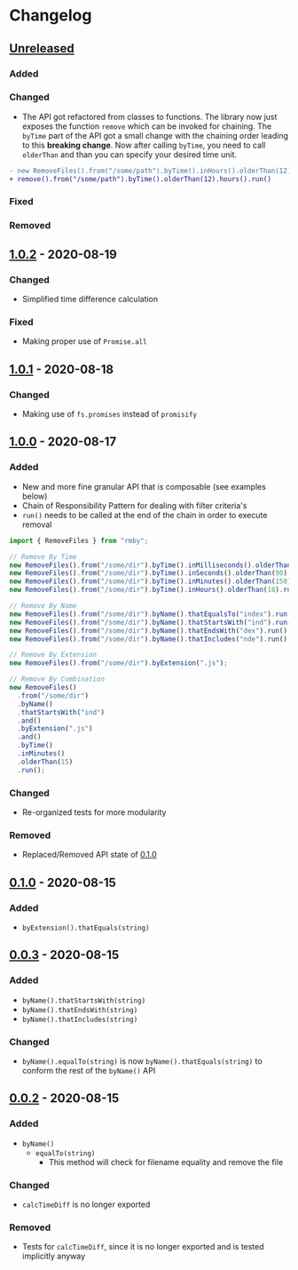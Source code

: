 # Changelog

## [Unreleased]

### Added

### Changed

- The API got refactored from classes to functions. The library now just exposes the function `remove` which can be invoked for chaining.
The `byTime` part of the API got a small change with the chaining order leading to this **breaking change**. Now after calling `byTime`, you need to call `olderThan` and than you can specify your desired time unit.

```diff
- new RemoveFiles().from("/some/path").byTime().inHours().olderThan(12).run()
+ remove().from("/some/path").byTime().olderThan(12).hours().run()
```

### Fixed

### Removed

## [1.0.2] - 2020-08-19

### Changed

- Simplified time difference calculation

### Fixed

- Making proper use of `Promise.all`

## [1.0.1] - 2020-08-18

### Changed

- Making use of `fs.promises` instead of `promisify`

## [1.0.0] - 2020-08-17

### Added

- New and more fine granular API that is composable (see examples below)
- Chain of Responsibility Pattern for dealing with filter criteria's
- `run()` needs to be called at the end of the chain in order to execute removal

```js
import { RemoveFiles } from "rmby";

// Remove By Time
new RemoveFiles().from("/some/dir").byTime().inMilliseconds().olderThan(1200).run();
new RemoveFiles().from("/some/dir").byTime().inSeconds().olderThan(90).run();
new RemoveFiles().from("/some/dir").byTime().inMinutes().olderThan(150).run();
new RemoveFiles().from("/some/dir").byTime().inHours().olderThan(18).run();

// Remove By Name
new RemoveFiles().from("/some/dir").byName().thatEqualsTo("index").run();
new RemoveFiles().from("/some/dir").byName().thatStartsWith("ind").run();
new RemoveFiles().from("/some/dir").byName().thatEndsWith("dex").run();
new RemoveFiles().from("/some/dir").byName().thatIncludes("nde").run();

// Remove By Extension
new RemoveFiles().from("/some/dir").byExtension(".js");

// Remove By Combination
new RemoveFiles()
  .from("/some/dir")
  .byName()
  .thatStartsWith("ind")
  .and()
  .byExtension(".js")
  .and()
  .byTime()
  .inMinutes()
  .olderThan(15)
  .run();
```

### Changed

- Re-organized tests for more modularity

### Removed

- Replaced/Removed API state of [0.1.0]

## [0.1.0] - 2020-08-15

### Added

- `byExtension().thatEquals(string)`

## [0.0.3] - 2020-08-15

### Added

- `byName().thatStartsWith(string)`
- `byName().thatEndsWith(string)`
- `byName().thatIncludes(string)`

### Changed

- `byName().equalTo(string)` is now `byName().thatEquals(string)` to conform the rest of the `byName()` API

## [0.0.2] - 2020-08-15

### Added

- `byName()`
  - `equalTo(string)`
    - This method will check for filename equality and remove the file

### Changed

- `calcTimeDiff` is no longer exported

### Removed

- Tests for `calcTimeDiff`, since it is no longer exported and is tested implicitly anyway

[unreleased]: https://github.com/yduman/rmby/compare/1.0.2...master
[0.0.2]: https://github.com/yduman/rmby/releases/tag/0.0.2
[0.0.3]: https://github.com/yduman/rmby/releases/tag/0.0.3
[0.1.0]: https://github.com/yduman/rmby/releases/tag/0.1.0
[1.0.0]: https://github.com/yduman/rmby/releases/tag/1.0.0
[1.0.1]: https://github.com/yduman/rmby/releases/tag/1.0.1
[1.0.2]: https://github.com/yduman/rmby/releases/tag/1.0.2
